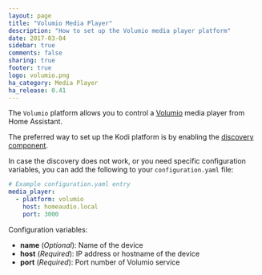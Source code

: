 ```yaml
---
layout: page
title: "Volumio Media Player"
description: "How to set up the Volumio media player platform"
date: 2017-03-04
sidebar: true
comments: false
sharing: true
footer: true
logo: volumio.png
ha_category: Media Player
ha_release: 0.41
---
```


The `Volumio` platform allows you to control a [Volumio](http://volumio.org) media player
from Home Assistant.

The preferred way to set up the Kodi platform is by enabling the [discovery component](https://www.home-assistant.io/components/discovery/).

In case the discovery does not work, or you need specific configuration variables, you can add the following to your `configuration.yaml` file:

```yaml
# Example configuration.yaml entry
media_player:
  - platform: volumio
    host: homeaudio.local
    port: 3000
```

Configuration variables:

- **name** (*Optional*): Name of the device
- **host** (*Required*): IP address or hostname of the device
- **port** (*Required*): Port number of Volumio service

